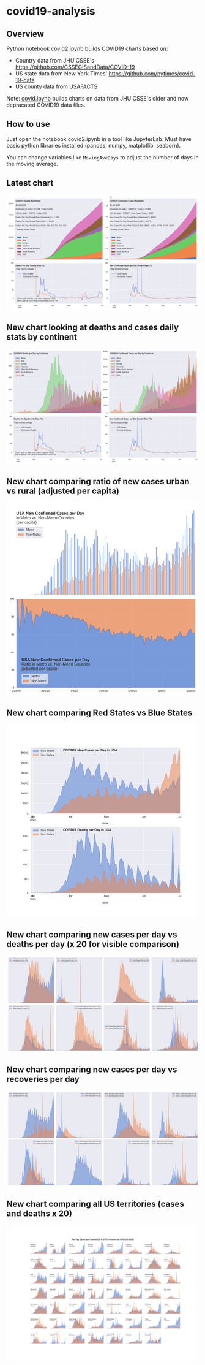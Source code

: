 # covid19-analysis

## Overview
Python notebook [covid2.ipynb](https://github.com/danlaw/covid19-analysis/blob/master/covid2.ipynb) builds COVID19 charts based on:
* Country data from JHU CSSE's https://github.com/CSSEGISandData/COVID-19
* US state data from New York Times' https://github.com/nytimes/covid-19-data
* US county data from [USAFACTS](https://usafacts.org/visualizations/coronavirus-covid-19-spread-map/)

Note: [covid.ipynb](https://github.com/danlaw/covid19-analysis/blob/master/covid.ipynb) builds charts on data from JHU CSSE's older and now depracated COVID19 data files.

## How to use
Just open the notebook covid2.ipynb in a tool like JupyterLab. Must have basic python libraries installed (pandas, numpy, matplotlib, seaborn).

You can change variables like ``MovingAveDays`` to adjust the number of days in the moving average.

## Latest chart
![Latest chart](charts/20200702-covid19-chart.png)

## New chart looking at deaths and cases daily stats by continent
![Comparison chart](charts/20200702-covid19-chart-perday.png)

## New chart comparing ratio of new cases urban vs rural (adjusted per capita)
![Urban rural per capita chart](charts/20200702-US-counties-urban-vs-rural-per-capita.png)

## New chart comparing Red States vs Blue States
![Red vs Blue chart](charts/20200702-compare-daily-red-vs-blue-states.png)

## New chart comparing new cases per day vs deaths per day (x 20 for visible comparison)
![Comparison chart](charts/20200702-comparison-chart.png)

## New chart comparing new cases per day vs recoveries per day
![Recovery chart](charts/20200702-comparison-recovery-chart.png)

## New chart comparing all US territories (cases and deaths x 20)
![Territories chart](charts/20200702-compare-US-territories.png)

